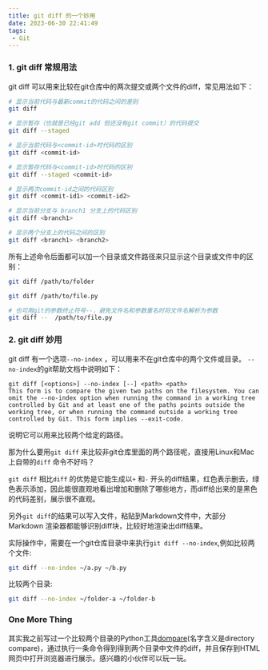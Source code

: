 ```yaml
---
title: git diff 的一个妙用
date: 2023-06-30 22:41:49
tags:
 - Git
---
```

### 1. git diff 常规用法
git diff 可以用来比较在git仓库中的两次提交或两个文件的diff，常见用法如下：

```bash
# 显示当前代码与最新commit的代码之间的差别
git diff

# 显示暂存（也就是已经git add 但还没有git commit）的代码提交
git diff --staged

# 显示当前代码与<commit-id>时代码的区别
git diff <commit-id> 

# 显示暂存代码与<commit-id>时代码的区别
git diff --staged <commit-id> 

# 显示两次commit-id之间的代码区别
git diff <commit-id1> <commit-id2>  

# 显示当前分支与 branch1 分支上的代码区别
git diff <branch1>

# 显示两个分支上的代码之间的区别
git diff <branch1> <branch2>
```

所有上述命令后面都可以加一个目录或文件路径来只显示这个目录或文件中的区别：
```bash
git diff /path/to/folder

git diff /path/to/file.py

# 也可用git的参数终止符号--，避免文件名和参数重名时将文件名解析为参数
git diff --  /path/to/file.py
```
<!--more-->

### 2. git diff 妙用
git diff 有一个选项`--no-index` ，可以用来不在git仓库中的两个文件或目录。
`--no-index`的git帮助文档中说明如下：
```plain
git diff [<options>] --no-index [--] <path> <path>
This form is to compare the given two paths on the filesystem. You can omit the --no-index option when running the command in a working tree controlled by Git and at least one of the paths points outside the working tree, or when running the command outside a working tree controlled by Git. This form implies --exit-code.
```
说明它可以用来比较两个给定的路径。

那为什么要用`git diff` 来比较非git仓库里面的两个路径呢，直接用Linux和Mac上自带的`diff` 命令不好吗？

`git diff` 相比`diff` 的优势是它能生成以`+` 和`-` 开头的diff结果，红色表示删去，绿色表示添加，因此能很直观地看出增加和删除了哪些地方，而diff给出来的是黑色的代码差别，展示很不直观。

另外`git diff`的结果可以写入文件，粘贴到Markdown文件中，大部分 Markdown 渲染器都能够识别diff块，比较好地渲染出diff结果。


实际操作中，需要在一个git仓库目录中来执行`git diff --no-index`,例如比较两个文件:
```bash
git diff --no-index ~/a.py ~/b.py
```
比较两个目录:
```bash 
git diff --no-index ~/folder-a ~/folder-b
```

### One More Thing
其实我之前写过一个比较两个目录的Python工具[dompare](https://github.com/vra/dompare)(名字含义是directory compare)，通过执行一条命令得到得到两个目录中文件的diff，并且保存到HTML网页中打开浏览器进行展示。感兴趣的小伙伴可以玩一玩。
